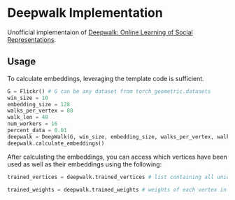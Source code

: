 # Deepwalk Implementation

Unofficial implementaion of [Deepwalk: Online Learning of Social Representations](https://arxiv.org/pdf/1403.6652.pdf).


## Usage

To calculate embeddings, leveraging the template code is sufficient.

```python
G = Flickr() # G can be any dataset from torch_geometric.datasets
win_size = 10
embedding_size = 128 
walks_per_vertex = 80
walk_len = 40
num_workers = 16
percent_data = 0.01
deepwalk = DeepWalk(G, win_size, embedding_size, walks_per_vertex, walk_len, num_workers, percent_data)
deepwalk.calculate_embeddings()
```

After calculating the embeddings, you can access which vertices have been used as well as their embeddings using the following:

```python
trained_vertices = deepwalk.trained_vertices # list containing all unique vertices seen in training 

trained_weights = deepwalk.trained_weights # weights of each vertex in trained_vertices (in order.)
```